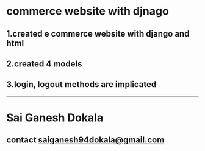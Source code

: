 # commerce website with djnago


## 1.created e commerce website with django and html
## 2.created 4 models 
## 3.login, logout methods are implicated


***
#  Sai Ganesh Dokala
## contact saiganesh94dokala@gmail.com
